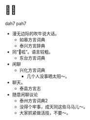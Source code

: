 # 𠹥㗘
dah7 pah7
+ 漫无边际的吹牛说大话。
  * 如皋方言词典
  * 泰兴方言辞典
+ 同“𠹥呱”。语言较粗。
  * 东台方言词典
+ 闲聊
  * 兴化方言词典
    - 几个人没事晒太阳～。
+ 聊天。
  * 泰县方言志
+ 随意闲聊议论
  * 泰州方言词典2
  - 没得个牢事，成天同这些马马儿～。
  - 大家抓紧做活技，不要～。

<!--
泰兴方言辞典作“奅话”
-->
